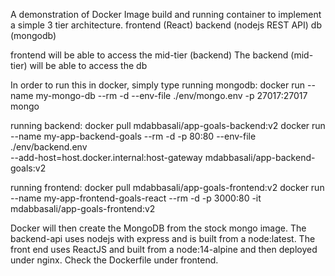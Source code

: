 A demonstration of Docker Image build and running container to implement a simple 3 tier architecture.
frontend (React)
backend (nodejs REST API)
db (mongodb)

frontend will be able to access the mid-tier (backend)
The backend (mid-tier) will be able to access the db

In order to run this in docker, simply type 
running mongodb:
docker run --name my-mongo-db --rm -d --env-file ./env/mongo.env  -p 27017:27017 mongo

running backend:
docker pull mdabbasali/app-goals-backend:v2
docker run --name my-app-backend-goals --rm -d -p 80:80 --env-file ./env/backend.env \
--add-host=host.docker.internal:host-gateway mdabbasali/app-backend-goals:v2

running frontend:
docker pull mdabbasali/app-goals-frontend:v2
docker run --name my-app-frontend-goals-react --rm -d -p 3000:80 -it mdabbasali/app-goals-frontend:v2


Docker will then create the MongoDB from the stock mongo image. 
The backend-api uses nodejs with express and is built from a node:latest. 
The front end uses ReactJS and built from a node:14-alpine and then deployed under nginx. Check the Dockerfile under frontend.